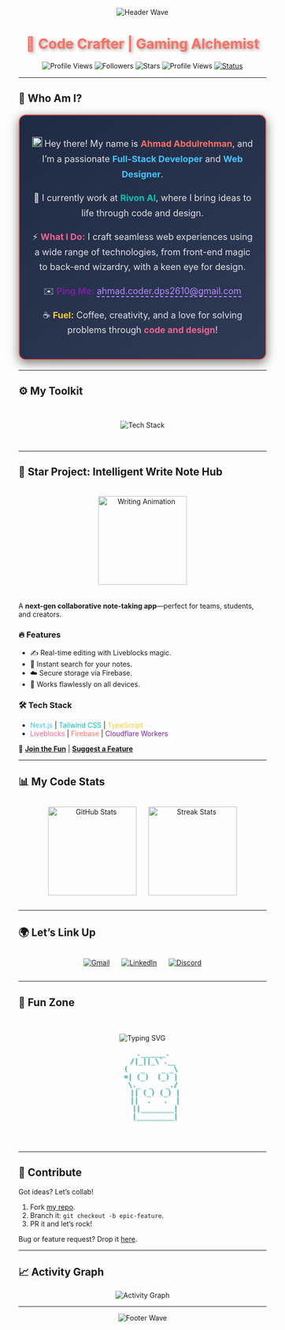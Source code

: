 <p align="center">
  <img src="https://capsule-render.vercel.app/api?type=wave&color=auto&height=180&section=header&text=Ahmad%20Abdulrehman&fontSize=70&animation=scaleIn&fontColor=fff" alt="Header Wave" />
</p>

<h1 align="center" style="color: #FF6F61; text-shadow: 2px 2px 6px rgba(0, 0, 0, 0.4);">
  👾 Code Crafter | Gaming Alchemist
</h1>

<p align="center" style="margin: 15px 0;">
  <img src="https://komarev.com/ghpvc/?username=AhmadAbdul-Rehman&label=Visitors&color=00C4B4&style=flat-square" alt="Profile Views" />
  <img src="https://img.shields.io/github/followers/AhmadAbdul-Rehman?label=Followers&color=FF2D55&style=flat-square" alt="Followers" />
  <img src="https://img.shields.io/github/stars/AhmadAbdul-Rehman?label=Stars&color=F9A825&style=flat-square" alt="Stars" />
   <img src="https://komarev.com/ghpvc/?username=AhmadAbdul-Rehman&label=Profile%20Views&color=ff1493&style=flat-square&labelColor=000" alt="Profile Views" />
  <a href="https://github.com/AhmadAbdul-Rehman"><img src="https://img.shields.io/badge/Status-Coding%20🎮-7B1FA2?style=flat-square" alt="Status" /></a>

</p>

---

## 🌌 Who Am I?

<div align="center" style="background: linear-gradient(145deg, #1F2A44 0%, #2E3B55 100%); padding: 25px; border-radius: 15px; box-shadow: 0 6px 20px rgba(0, 0, 0, 0.5); border: 2px solid #FF6F61; max-width: 650px; margin: 20px auto;"> <p style="color: #E0E0E0; font-size: 18px; line-height: 1.7;"> <img src="https://media.giphy.com/media/hvRJCLFzcasrR4ia7z/giphy.gif" width="20" alt="Shaking Hand" style="vertical-align: end;" /> Hey there! My name is <strong style="color: #FF6F61;">Ahmad Abdulrehman</strong>, and I’m a passionate <span style="color: #40C4FF; font-weight: bold;">Full-Stack Developer</span> and <span style="color: #40C4FF; font-weight: bold;">Web Designer</span>. </p> <p style="color: #E0E0E0; font-size: 18px; line-height: 1.7;"> 🏢 I currently work at <strong style="color: #00C4B4;">Rivon AI</strong>, where I bring ideas to life through code and design. </p> <p style="color: #E0E0E0; font-size: 18px; line-height: 1.7;"> ⚡ <strong style="color: #F06292;">What I Do:</strong> I craft seamless web experiences using a wide range of technologies, from front-end magic to back-end wizardry, with a keen eye for design. </p> <p style="color: #E0E0E0; font-size: 18px; line-height: 1.7;"> ✉️ <strong style="color: #7B1FA2;">Ping Me:</strong> <a href="mailto:ahmad.coder.dps2610@gmail.com" style="color: #BB86FC; text-decoration: none; border-bottom: 2px dashed #BB86FC;">ahmad.coder.dps2610@gmail.com</a> </p> <p style="color: #E0E0E0; font-size: 18px; line-height: 1.7;"> ☕ <strong style="color: #FFCA28;">Fuel:</strong> Coffee, creativity, and a love for solving problems through <span style="color: #F06292; font-weight: bold;">code and design</span>! </p> </div>

---

## ⚙️ My Toolkit

<p align="center" style="padding: 20px;">
  <img src="https://skillicons.dev/icons?i=html,css,tailwind,bootstrap,scss,js,ts,threejs,angular,react,nextjs,nodejs,express,mongodb,fastapi,python," alt="Tech Stack" style="margin: 10px;" />
</p>

---

## 🌟 Star Project: Intelligent Write Note Hub

<div align="center" style="padding: 20px;">
  <img src="https://media.giphy.com/media/LmNwrBhejkK9EFP504/giphy.gif" width="180" alt="Writing Animation" />
</div>

A **next-gen collaborative note-taking app**—perfect for teams, students, and creators.

### 🔥 Features
- ✍️ Real-time editing with Liveblocks magic.  
- 🔎 Instant search for your notes.  
- ☁️ Secure storage via Firebase.  
- 📱 Works flawlessly on all devices.

### 🛠️ Tech Stack
- <span style="color: #40C4FF;">Next.js</span> | <span style="color: #00C4B4;">Tailwind CSS</span> | <span style="color: #FFCA28;">TypeScript</span>  
- <span style="color: #F06292;">Liveblocks</span> | <span style="color: #FF6F61;">Firebase</span> | <span style="color: #7B1FA2;">Cloudflare Workers</span>

🔗 **[Join the Fun](#contribute)** | **[Suggest a Feature](https://github.com/AhmadAbdul-Rehman/IntelligentWriteNoteHub/issues/new)**

---

## 📊 My Code Stats

<div align="center" style="max-width: 900px; margin: 20px auto;">
  <img src="https://github-readme-stats.vercel.app/api?username=AhmadAbdul-Rehman&show_icons=true&theme=midnight-purple&hide_border=true&bg_color=1F2A44" alt="GitHub Stats" height="180" style="margin: 10px;" />
  <img src="https://github-readme-streak-stats.herokuapp.com?user=AhmadAbdul-Rehman&theme=midnight-purple&hide_border=true" alt="Streak Stats" height="180" style="margin: 10px;" />
</div>

---

## 🌍 Let’s Link Up

<p align="center" style="padding: 15px;">
  <a href="mailto:ahmad.coder.dps2610@gmail.com" style="margin: 0 10px;"><img src="https://img.shields.io/badge/Gmail-EA4335?style=for-the-badge&logo=gmail&logoColor=white" alt="Gmail" /></a>
  <a href="https://linkedin.com/in/your-linkedin" style="margin: 0 10px;"><img src="https://img.shields.io/badge/LinkedIn-0A66C2?style=for-the-badge&logo=linkedin&logoColor=white" alt="LinkedIn" /></a>
  <a href="https://discord.com/users/your-discord" style="margin: 0 10px;"><img src="https://img.shields.io/badge/Discord-5865F2?style=for-the-badge&logo=discord&logoColor=white" alt="Discord" /></a>
</p>

---

## 🎯 Fun Zone

<div align="center" style="padding: 20px;">
  <!-- Typing Animation -->
  <p>
    <img src="https://readme-typing-svg.herokuapp.com?font=Orbitron&size=22&pause=800&color=FF6F61&center=true&vCenter=true&width=450&lines=Coding+is+my+superpower!;Problem+Solving+is+my+escape!;Let’s+build+something+epic!" alt="Typing SVG" />
  </p>

  <!-- Pixel Art Spaceship -->
  <pre style="color: #00C4B4; font-size: 14px; text-shadow: 1px 1px 2px rgba(0, 0, 0, 0.5);">
      .______. 
     /|_||_\`.__
    (   _    _ _\
    =| (_)  (_) |
     \._  _   _./
      || (_) (_) |
      ||  .   .  |
      ||________|
      |_________|
  </pre>
</div>

---

## 🤝 Contribute

Got ideas? Let’s collab!  
1. Fork [my repo](https://github.com/AhmadAbdul-Rehman).  
2. Branch it: `git checkout -b epic-feature`.  
3. PR it and let’s rock!

Bug or feature request? Drop it [here](https://github.com/AhmadAbdul-Rehman/IntelligentWriteNoteHub/issues/new).

---

## 📈 Activity Graph

<p align="center">
  <img src="https://github-readme-activity-graph.vercel.app/graph?username=AhmadAbdul-Rehman&theme=react-dark&hide_border=true&area=true&bg_color=transparent" alt="Activity Graph" />
</p>

---

<p align="center">
  <img src="https://capsule-render.vercel.app/api?type=wave&color=auto&height=120&section=footer&text=Code,%20Create,%20Conquer!&fontSize=30&animation=twinkling&fontColor=fff" alt="Footer Wave" />
</p>

